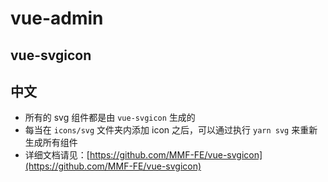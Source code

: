 # vue-admin

## vue-svgicon

## 中文

- 所有的 svg 组件都是由 `vue-svgicon` 生成的
- 每当在 `icons/svg` 文件夹内添加 icon 之后，可以通过执行 `yarn svg` 来重新生成所有组件
- 详细文档请见：[https://github.com/MMF-FE/vue-svgicon](https://github.com/MMF-FE/vue-svgicon)
